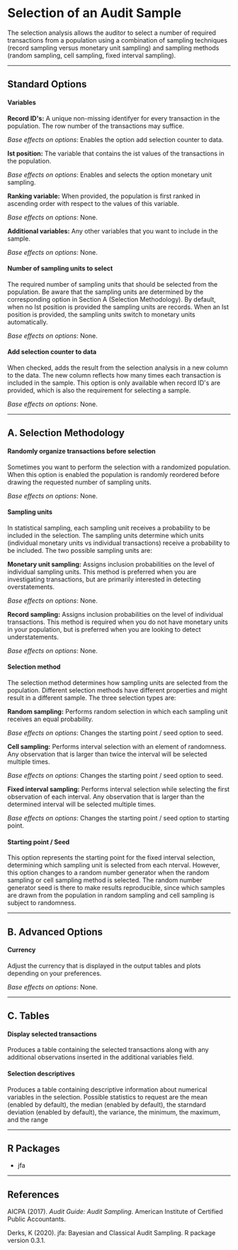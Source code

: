 Selection of an Audit Sample
==========================

The selection analysis allows the auditor to select a number of required transactions from a population using a combination of sampling techniques (record sampling versus monetary unit sampling) and sampling methods (random sampling, cell sampling, fixed interval sampling).

----

Standard Options
-------

#### Variables

**Record ID's:** A unique non-missing identifyer for every transaction in the population. The row number of the transactions may suffice.

*Base effects on options*: Enables the option add selection counter to data.

**Ist position:** The variable that contains the ist values of the transactions in the population.

*Base effects on options*: Enables and selects the option monetary unit sampling.

**Ranking variable:** When provided, the population is first ranked in ascending order with respect to the values of this variable.

*Base effects on options*: None.

**Additional variables:** Any other variables that you want to include in the sample.

*Base effects on options*: None.

#### Number of sampling units to select
The required number of sampling units that should be selected from the population. Be aware that the sampling units are determined by the corresponding option in Section A (Selection Methodology). By default, when no Ist position is provided the sampling units are records. When an Ist position is provided, the sampling units switch to monetary units automatically.

*Base effects on options*: None.

#### Add selection counter to data
When checked, adds the result from the selection analysis in a new column to the data. The new column reflects how many times each transaction is included in the sample. This option is only available when record ID's are provided, which is also the requirement for selecting a sample.

*Base effects on options*: None.

----

A. Selection Methodology
-------

#### Randomly organize transactions before selection
Sometimes you want to perform the selection with a randomized population. When this option is enabled the population is randomly reordered before drawing the requested number of sampling units.

*Base effects on options*: None.

#### Sampling units
In statistical sampling, each sampling unit receives a probability to be included in the selection. The sampling units determine which units (individual monetary units vs individual transactions) receive a probability to be included. The two possible sampling units are:

**Monetary unit sampling:** Assigns inclusion probabilities on the level of individual sampling units. This method is preferred when you are investigating transactions, but are primarily interested in detecting overstatements.

*Base effects on options*: None.

**Record sampling:** Assigns inclusion probabilities on the level of individual transactions. This method is required when you do not have monetary units in your population, but is preferred when you are looking to detect understatements.

*Base effects on options*: None.

#### Selection method
The selection method determines how sampling units are selected from the population. Different selection methods have different properties and might result in a different sample. The three selection types are:

**Random sampling:** Performs random selection in which each sampling unit receives an equal probability.

*Base effects on options*: Changes the starting point / seed option to seed.

**Cell sampling:** Performs interval selection with an element of randomness. Any observation that is larger than twice the interval will be selected multiple times.

*Base effects on options*: Changes the starting point / seed option to seed.

**Fixed interval sampling:** Performs interval selection while selecting the first observation of each interval. Any observation that is larger than the determined interval will be selected multiple times.

*Base effects on options*: Changes the starting point / seed option to starting point.

#### Starting point / Seed
This option represents the starting point for the fixed interval selection, determining which sampling unit is selected from each nterval. However, this option changes to a random number generator when the random sampling or cell sampling method is selected. The random number generator seed is there to make results reproducible, since which samples are drawn from the population in random sampling and cell sampling is subject to randomness.

----

B. Advanced Options
-------

#### Currency
Adjust the currency that is displayed in the output tables and plots depending on your preferences.

*Base effects on options*: None.

----

C. Tables
-------

#### Display selected transactions
Produces a table containing the selected transactions along with any additional observations inserted in the additional variables field.

#### Selection descriptives
Produces a table containing descriptive information about numerical variables in the selection. Possible statistics to request are the mean (enabled by default), the median (enabled by default), the starndard deviation (enabled by default), the variance, the minimum, the maximum, and the range

----

R Packages
-------

- jfa

----

References
-------

AICPA (2017). <i>Audit Guide: Audit Sampling</i>. American Institute of Certified Public Accountants.

Derks, K (2020). jfa: Bayesian and Classical Audit Sampling. R package version 0.3.1.